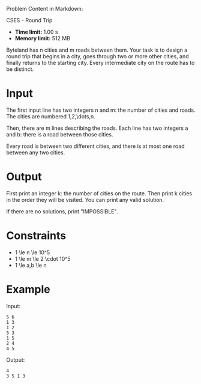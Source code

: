 Problem Content in Markdown:


CSES \- Round Trip




* **Time limit:** 1\.00 s
* **Memory limit:** 512 MB




Byteland has n cities and m roads between them. Your task is to design a round trip that begins in a city, goes through two or more other cities, and finally returns to the starting city. Every intermediate city on the route has to be distinct.


Input
=====


The first input line has two integers n and m: the number of cities and roads. The cities are numbered 1,2,\\dots,n.


Then, there are m lines describing the roads. Each line has two integers a and b: there is a road between those cities.


Every road is between two different cities, and there is at most one road between any two cities.


Output
======


First print an integer k: the number of cities on the route. Then print k cities in the order they will be visited. You can print any valid solution.


If there are no solutions, print "IMPOSSIBLE".


Constraints
===========


* 1 \\le n \\le 10^5
* 1 \\le m \\le 2 \\cdot 10^5
* 1 \\le a,b \\le n


Example
=======


Input:



```
5 6
1 3
1 2
5 3
1 5
2 4
4 5

```

Output:



```
4
3 5 1 3

```
 
